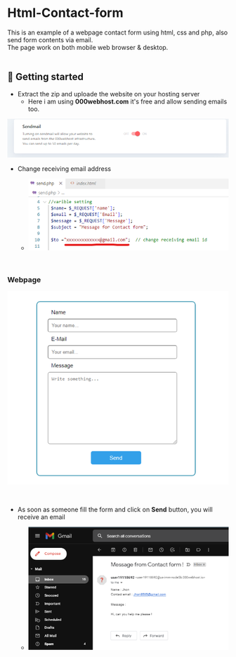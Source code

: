 # Html-Contact-form
This is an example of a webpage contact form using html, css and php, also send form  contents via email.</br>
The page work on both mobile web browser & desktop.
</br>
</br>

## 🚀 Getting started


* Extract the zip and uploade the website on your hosting server
  - Here i am using **000webhost.com** it's free and allow sending emails too.

![img](email-check.png)

* Change receiving email address</br>

  - ![img](email-php_LI2.png)
</br>

### Webpage 
![Running](Contact_form_webpage.png)

</br>

* As soon as someone fill the form and click on **Send** button, you will receive an email</br>

  - ![img](email-check2.png)
